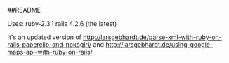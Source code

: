 ##README

Uses:
ruby-2.3.1
rails 4.2.6 (the latest)

It's an updated version of 
http://larsgebhardt.de/parse-xml-with-ruby-on-rails-paperclip-and-nokogiri/ and http://larsgebhardt.de/using-google-maps-api-with-ruby-on-rails/
